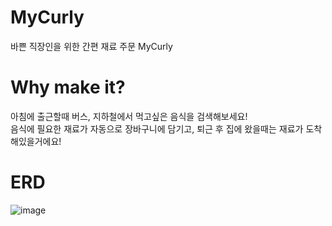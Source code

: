 # MyCurly
바쁜 직장인을 위한 간편 재료 주문 MyCurly

# Why make it?
아침에 출근할때 버스, 지하철에서 먹고싶은 음식을 검색해보세요!</br>
음식에 필요한 재료가 자동으로 장바구니에 담기고, 퇴근 후 집에 왔을때는 재료가 도착해있을거에요!


# ERD
![image](https://github.com/user-attachments/assets/050e4b0b-becf-4920-8203-e64438c1b6a8)
